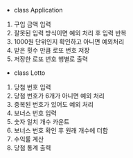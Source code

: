 - class Application
1. 구입 금액 입력
2. 잘못된 입력 방식이면 예외 처리 후 입력 반복 
2. 1000원 단위인지 확인하고 아니면 예외처리
3. 받은 횟수 만큼 로또 번호 저장
4. 저장한 로또 번호 행별로 출력

- class Lotto
1. 당첨 번호 입력
2. 당첨 번호가 6개가 아니면 예외 처리
2. 중복된 번호가 있어도 예외 처리
3. 보너스 번호 입력
3. 숫자 일치 개수 카운트
4. 보너스 번호 확인 후 원래 개수에 더함
5. 수익률 계산
6. 당첨 통계 출력